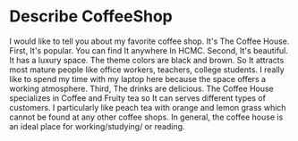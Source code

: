 # Describe CoffeeShop
I would like to tell you about my favorite coffee shop. It's The Coffee House.
First, It's popular. You can find It anywhere In HCMC.
Second, It's beautiful. It has a luxury space. The theme colors are black and brown. So It attracts most mature people like office workers, teachers, college students. I really like to spend my time with my laptop here because the space offers a working atmosphere.
Third, The drinks are delicious. The Coffee House specializes in Coffee and Fruity tea so It can serves different types of customers. I particularly like peach tea with orange and lemon grass which cannot be found at any other coffee shops.
In general, the coffee house is an ideal place for working/studying/ or reading.